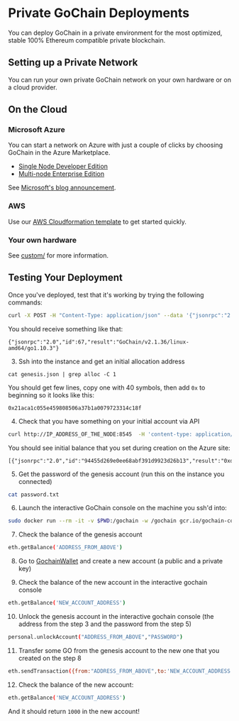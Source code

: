 # Private GoChain Deployments

You can deploy GoChain in a private environment for the most optimized, stable 100% Ethereum compatible private blockchain.

## Setting up a Private Network

You can run your own private GoChain network on your own hardware or on a cloud provider.

## On the Cloud

### Microsoft Azure

You can start a network on Azure with just a couple of clicks by choosing GoChain in the Azure Marketplace.

* [Single Node Developer Edition](https://azuremarketplace.microsoft.com/en-us/marketplace/apps/gopath.gochain-single?tab=Overview)
* [Multi-node Enterprise Edition](https://azuremarketplace.microsoft.com/en-us/marketplace/apps/gopath.gochain-multi?tab=Overview)

See [Microsoft's blog announcement](https://azure.microsoft.com/en-us/blog/gochain-blockchain-launch/).

### AWS

Use our [AWS Cloudformation template](aws/) to get started quickly.

### Your own hardware

See [custom/](custom/) for more information.

## Testing Your Deployment

Once you've deployed, test that it's working by trying the following commands:

```sh
curl -X POST -H "Content-Type: application/json" --data '{"jsonrpc":"2.0","method":"web3_clientVersion","params":[],"id":67}' http://IP_ADDRESS_OF_THE_NODE:8545
```

You should receive something like that:

```
{"jsonrpc":"2.0","id":67,"result":"GoChain/v2.1.36/linux-amd64/go1.10.3"}
```
  
3. Ssh into the instance and get an initial allocation address

```
cat genesis.json | grep alloc -C 1
```

You should get few lines, copy one with 40 symbols, then add `0x` to beginning so it looks like this:

```
0x21aca1c055e459808506a37b1a0079723314c18f
```

4. Check that you have something on your initial account via API

```sh
curl http://IP_ADDRESS_OF_THE_NODE:8545  -H 'content-type: application/json;' --data-binary '[{"id":"94455d269e0ee68abf391d9923d26b13","jsonrpc":"2.0","method":"eth_getBalance", "params":["ADDRESS_FROM_ABOVE","pending"]}]'
```

You should see initial balance that you set during creation on the Azure site:

```
[{"jsonrpc":"2.0","id":"94455d269e0ee68abf391d9923d26b13","result":"0xd46b9bd62f3ba7e0"}]
```

5. Get the password of the genesis account (run this on the instance you connected)

```sh
cat password.txt
```

6. Launch the interactive GoChain console on the machine you ssh'd into:

```sh
sudo docker run --rm -it -v $PWD:/gochain -w /gochain gcr.io/gochain-core/gochain gochain --datadir /gochain/node attach
```

7. Check the balance of the genesis account

```sh
eth.getBalance('ADDRESS_FROM_ABOVE')
```

8. Go to [GochainWallet](https://wallet.gochain.io/create-account) and create a new account (a public and a private key)

9. Check the balance of the new account in the interactive gochain console 

```sh
eth.getBalance('NEW_ACCOUNT_ADDRESS')
```

10. Unlock the genesis account in the interactive gochain console (the address from the step 3 and the password from the step 5) 

```sh
personal.unlockAccount("ADDRESS_FROM_ABOVE","PASSWORD")
```

11. Transfer some GO from the genesis account to the new one that you created on the step 8
 
```sh
eth.sendTransaction({from:"ADDRESS_FROM_ABOVE",to:'NEW_ACCOUNT_ADDRESS',value:1000})
```
 
12. Check the balance of the new account:

```sh
eth.getBalance('NEW_ACCOUNT_ADDRESS')
```

And it should return `1000` in the new account!
